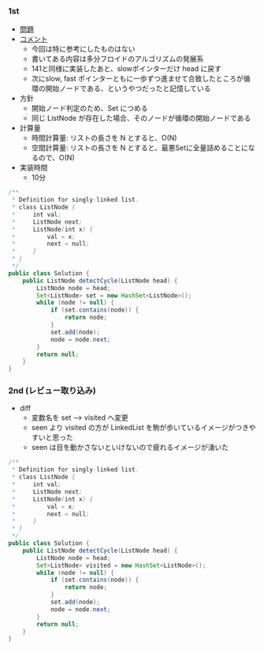 ### 1st
- [問題](https://leetcode.com/problems/linked-list-cycle-ii/)
- [コメント](https://docs.google.com/document/d/11HV35ADPo9QxJOpJQ24FcZvtvioli770WWdZZDaLOfg/edit?tab=t.0#heading=h.jfs03xpyyrfl)
  - 今回は特に参考にしたものはない
  - 書いてある内容は多分フロイドのアルゴリズムの発展系
  - 141と同様に実装したあと、slowポインターだけ head に戻す
  - 次にslow, fast ポインターともに一歩ずつ進ませて合致したところが循環の開始ノードである、というやつだったと記憶している
- 方針
  - 開始ノード判定のため、Set につめる
  - 同じ ListNode が存在した場合、そのノードが循環の開始ノードである
- 計算量
  - 時間計算量: リストの長さを N とすると、O(N)
  - 空間計算量: リストの長さを N とすると、最悪Setに全量詰めることになるので、O(N)
- 実装時間
  - 10分
```java
/**
 * Definition for singly-linked list.
 * class ListNode {
 *     int val;
 *     ListNode next;
 *     ListNode(int x) {
 *         val = x;
 *         next = null;
 *     }
 * }
 */
public class Solution {
    public ListNode detectCycle(ListNode head) {
        ListNode node = head;
        Set<ListNode> set = new HashSet<ListNode>();
        while (node != null) {
            if (set.contains(node)) {
                return node;
            }
            set.add(node);
            node = node.next;
        }
        return null;
    }
}
```

### 2nd (レビュー取り込み)
- diff
  - 変数名を set --> visited へ変更
  - seen より visited の方が LinkedList を駒が歩いているイメージがつきやすいと思った
  - seen は目を動かさないといけないので疲れるイメージが湧いた
```java
/**
 * Definition for singly-linked list.
 * class ListNode {
 *     int val;
 *     ListNode next;
 *     ListNode(int x) {
 *         val = x;
 *         next = null;
 *     }
 * }
 */
public class Solution {
    public ListNode detectCycle(ListNode head) {
        ListNode node = head;
        Set<ListNode> visited = new HashSet<ListNode>();
        while (node != null) {
            if (set.contains(node)) {
                return node;
            }
            set.add(node);
            node = node.next;
        }
        return null;
    }
}
```
